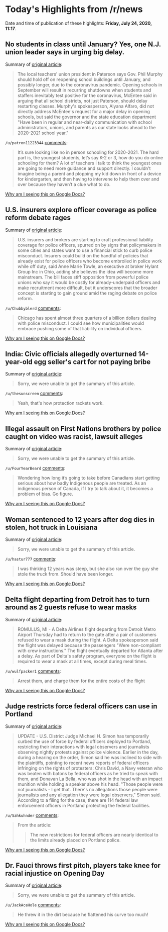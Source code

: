 # Today's Highlights from /r/news

Date and time of publication of these highlights: **Friday, July 24, 2020, 11:17**.

## No students in class until January? Yes, one N.J. union leader says in urging big delay.

Summary of [original article](https://www.nj.com/education/2020/07/no-students-in-class-until-january-yes-one-nj-union-leader-says-in-urging-big-delay.html):

> The local teachers' union president in Paterson says Gov. Phil Murphy should hold off on reopening school buildings until January, and possibly longer, due to the coronavirus pandemic. Opening schools in September will result in recurring shutdowns when students and staffers inevitably test positive for the coronavirus, McEntee said in arguing that all school districts, not just Paterson, should delay restarting classes. Murphy's spokesperson, Alyana Alfaro, did not directly address McEntee's request for a major delay in opening schools, but said the governor and the state education department "Have been in regular and near-daily communication with school administrators, unions, and parents as our state looks ahead to the 2020-2021 school year."

`/u/patron11223344` [comments](https://www.reddit.com/r/news/comments/hx0i1f/no_students_in_class_until_january_yes_one_nj/):

> It’s sure looking like no in person schooling for 2020-2021. The hard part is, the youngest students, let’s say K-2 or 3, how do you do online schooling for them? A lot of teachers I talk to think the youngest ones are going to need more guidance and support directly. I couldn’t imagine being a parent and plopping my kid down in front of a device for kindergarten, and then having to intervene to help them over and over because they haven’t a clue what to do.

[Why am I seeing this on Google Docs?](https://docs.google.com/document/d/1Dc6We63vOXIZsc0op-Bt4abqkYjXzOigalQqFxmvvbM/edit?usp=sharing)

## U.S. insurers explore officer coverage as police reform debate rages

Summary of [original article](https://www.reuters.com/article/us-global-race-police-insurance-focus/u-s-insurers-explore-officer-coverage-as-police-reform-debate-rages-idUSKCN24P1A8?il=0):

> U.S. insurers and brokers are starting to craft professional liability coverage for police officers, spurred on by signs that policymakers in some cities and states want to use a financial stick to curb police misconduct. Insurers could build on the handful of policies that already exist for police officers who become embroiled in police work while off duty, said Anne Marie Towle, an executive at broker Hylant Group Inc in Ohio, adding she believes the idea will become more mainstream. The bill faces stiff opposition from powerful police unions who say it would be costly for already-underpaid officers and make recruitment more difficult, but it underscores that the broader concept is starting to gain ground amid the raging debate on police reform.

`/u/Chubbyblerd` [comments](https://www.reddit.com/r/news/comments/hx0qb3/us_insurers_explore_officer_coverage_as_police/):

> Chicago has spent almost three quarters of a billion dollars dealing with police  misconduct. I could see how municipalities would embrace pushing some of that liability on individual officers.

[Why am I seeing this on Google Docs?](https://docs.google.com/document/d/1Dc6We63vOXIZsc0op-Bt4abqkYjXzOigalQqFxmvvbM/edit?usp=sharing)

## India: Civic officials allegedly overturned 14-year-old egg seller's cart for not paying bribe

Summary of [original article](https://gulfnews.com/world/asia/india/india-civic-officials-allegedly-overturned-14-year-old-egg-sellers-cart-for-not-paying-bribe-1.1595585189906):

> Sorry, we were unable to get the summary of this article.

`/u/thesunscreen` [comments](https://www.reddit.com/r/news/comments/hx0a2n/india_civic_officials_allegedly_overturned/):

> Yeah, that's how protection rackets work.

[Why am I seeing this on Google Docs?](https://docs.google.com/document/d/1Dc6We63vOXIZsc0op-Bt4abqkYjXzOigalQqFxmvvbM/edit?usp=sharing)

## Illegal assault on First Nations brothers by police caught on video was racist, lawsuit alleges

Summary of [original article](https://www.cbc.ca/news/indigenous/first-nations-police-video-lawsuit-1.5661097):

> Sorry, we were unable to get the summary of this article.

`/u/FourYearBeard` [comments](https://www.reddit.com/r/news/comments/hx1il0/illegal_assault_on_first_nations_brothers_by/):

> Wondering how long it’s going to take before Canadians start getting serious about how badly Indigenous people are treated. 
> As an indigenous person of Canada, if I try to talk about it, it becomes a problem of bias. Go figure.

[Why am I seeing this on Google Docs?](https://docs.google.com/document/d/1Dc6We63vOXIZsc0op-Bt4abqkYjXzOigalQqFxmvvbM/edit?usp=sharing)

## Woman sentenced to 12 years after dog dies in stolen, hot truck in Louisiana

Summary of [original article](https://www.whio.com/news/trending/woman-sentenced-12-years-after-dog-dies-stolen-hot-truck-louisiana/5VN3S4WKSJAJHIRSHSS4FVWGWY/):

> Sorry, we were unable to get the summary of this article.

`/u/hastur777` [comments](https://www.reddit.com/r/news/comments/hx32g4/woman_sentenced_to_12_years_after_dog_dies_in/):

> I was thinking 12 years was steep, but she also ran over the guy she stole the truck from. Should have been longer.

[Why am I seeing this on Google Docs?](https://docs.google.com/document/d/1Dc6We63vOXIZsc0op-Bt4abqkYjXzOigalQqFxmvvbM/edit?usp=sharing)

## Delta flight departing from Detroit has to turn around as 2 guests refuse to wear masks

Summary of [original article](https://www.mlive.com/news/2020/07/delta-flight-departing-from-detroit-has-to-turn-around-as-2-guests-refuse-to-wear-masks.html):

> ROMULUS, MI - A Delta Airlines flight departing from Detroit Metro Airport Thursday had to return to the gate after a pair of customers refused to wear a mask during the flight. A Delta spokesperson said the flight was delayed because the passengers "Were non-compliant with crew instructions." The flight eventually departed for Atlanta after a delay. As part of Delta's safety program, everyone on the flight is required to wear a mask at all times, except during meal times.

`/u/wulfpacker1` [comments](https://www.reddit.com/r/news/comments/hx48gd/delta_flight_departing_from_detroit_has_to_turn/):

> Arrest them, and charge them for the entire costs of the flight

[Why am I seeing this on Google Docs?](https://docs.google.com/document/d/1Dc6We63vOXIZsc0op-Bt4abqkYjXzOigalQqFxmvvbM/edit?usp=sharing)

## Judge restricts force federal officers can use in Portland

Summary of [original article](https://www.opb.org/news/article/portland-protest-restraining-order-force-federal-officers/):

> UPDATE - U.S. District Judge Michael H. Simon has temporarily curbed the use of force by federal officers deployed to Portland, restricting their interactions with legal observers and journalists observing nightly protests against police violence. Earlier in the day, during a hearing on the order, Simon said he was inclined to side with the plaintiffs, pointing to recent news reports of federal officers infringing on the rights of protesters: Chris David, a Navy veteran who was beaten with batons by federal officers as he tried to speak with them, and Donavan La Bella, who was shot in the head with an impact munition while holding a speaker above his head. "Those people were not journalists - I get that. There's no allegations those people were journalists and any allegation they were legal observers," Simon said. According to a filing for the case, there are 114 federal law enforcement officers in Portland protecting the federal facilities.

`/u/Sahkuhnder` [comments](https://www.reddit.com/r/news/comments/hwsv5e/judge_restricts_force_federal_officers_can_use_in/):

> From the article:
> 
> > The new restrictions for federal officers are nearly identical to the limits already placed on Portland police.

[Why am I seeing this on Google Docs?](https://docs.google.com/document/d/1Dc6We63vOXIZsc0op-Bt4abqkYjXzOigalQqFxmvvbM/edit?usp=sharing)

## Dr. Fauci throws first pitch, players take knee for racial injustice on Opening Day

Summary of [original article](https://www.nbcnews.com/video/watch-dr-fauci-throws-first-pitch-on-opening-day-players-take-knee-for-racial-injustice-88202309511):

> Sorry, we were unable to get the summary of this article.

`/u/JackAceHole` [comments](https://www.reddit.com/r/news/comments/hwrfy8/dr_fauci_throws_first_pitch_players_take_knee_for/):

> He threw it in the dirt because he flattened his curve too much!

[Why am I seeing this on Google Docs?](https://docs.google.com/document/d/1Dc6We63vOXIZsc0op-Bt4abqkYjXzOigalQqFxmvvbM/edit?usp=sharing)


